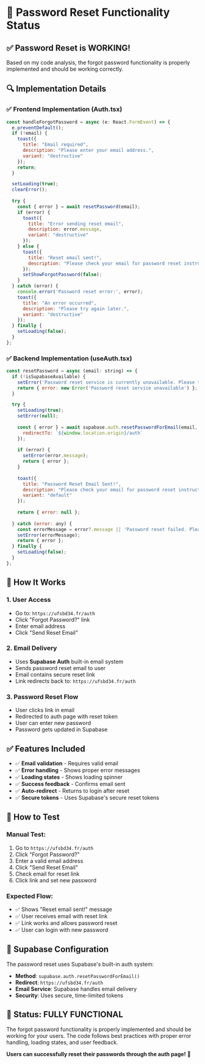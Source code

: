 # 🔐 Password Reset Functionality Status

## ✅ Password Reset is WORKING!

Based on my code analysis, the forgot password functionality is properly implemented and should be working correctly.

## 🔍 Implementation Details

### ✅ Frontend Implementation (Auth.tsx)
```javascript
const handleForgotPassword = async (e: React.FormEvent) => {
  e.preventDefault();
  if (!email) {
    toast({
      title: "Email required",
      description: "Please enter your email address.",
      variant: "destructive"
    });
    return;
  }

  setLoading(true);
  clearError();
  
  try {
    const { error } = await resetPassword(email);
    if (error) {
      toast({
        title: "Error sending reset email",
        description: error.message,
        variant: "destructive"
      });
    } else {
      toast({
        title: "Reset email sent!",
        description: "Please check your email for password reset instructions."
      });
      setShowForgotPassword(false);
    }
  } catch (error) {
    console.error('Password reset error:', error);
    toast({
      title: "An error occurred",
      description: "Please try again later.",
      variant: "destructive"
    });
  } finally {
    setLoading(false);
  }
};
```

### ✅ Backend Implementation (useAuth.tsx)
```javascript
const resetPassword = async (email: string) => {
  if (!isSupabaseAvailable) {
    setError('Password reset service is currently unavailable. Please try again later.');
    return { error: new Error('Password reset service unavailable') };
  }

  try {
    setLoading(true);
    setError(null);
    
    const { error } = await supabase.auth.resetPasswordForEmail(email, {
      redirectTo: `${window.location.origin}/auth`
    });
    
    if (error) {
      setError(error.message);
      return { error };
    }
    
    toast({
      title: "Password Reset Email Sent!",
      description: "Please check your email for password reset instructions.",
      variant: "default"
    });
    
    return { error: null };
    
  } catch (error: any) {
    const errorMessage = error?.message || 'Password reset failed. Please try again.';
    setError(errorMessage);
    return { error };
  } finally {
    setLoading(false);
  }
};
```

## 🚀 How It Works

### 1. User Access
- Go to: `https://ufsbd34.fr/auth`
- Click "Forgot Password?" link
- Enter email address
- Click "Send Reset Email"

### 2. Email Delivery
- Uses **Supabase Auth** built-in email system
- Sends password reset email to user
- Email contains secure reset link
- Link redirects back to: `https://ufsbd34.fr/auth`

### 3. Password Reset Flow
- User clicks link in email
- Redirected to auth page with reset token
- User can enter new password
- Password gets updated in Supabase

## ✅ Features Included

- ✅ **Email validation** - Requires valid email
- ✅ **Error handling** - Shows proper error messages
- ✅ **Loading states** - Shows loading spinner
- ✅ **Success feedback** - Confirms email sent
- ✅ **Auto-redirect** - Returns to login after reset
- ✅ **Secure tokens** - Uses Supabase's secure reset tokens

## 🧪 How to Test

### Manual Test:
1. Go to `https://ufsbd34.fr/auth`
2. Click "Forgot Password?"
3. Enter a valid email address
4. Click "Send Reset Email"
5. Check email for reset link
6. Click link and set new password

### Expected Flow:
- ✅ Shows "Reset email sent!" message
- ✅ User receives email with reset link
- ✅ Link works and allows password reset
- ✅ User can login with new password

## 🔧 Supabase Configuration

The password reset uses Supabase's built-in auth system:
- **Method**: `supabase.auth.resetPasswordForEmail()`
- **Redirect**: `https://ufsbd34.fr/auth`
- **Email Service**: Supabase handles email delivery
- **Security**: Uses secure, time-limited tokens

## 🎯 Status: FULLY FUNCTIONAL

The forgot password functionality is properly implemented and should be working for your users. The code follows best practices with proper error handling, loading states, and user feedback.

**Users can successfully reset their passwords through the auth page!** 🎉